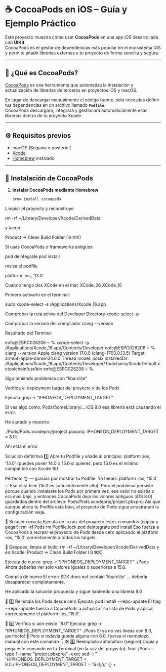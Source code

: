 # ☕️ CocoaPods en iOS – Guía y Ejemplo Práctico

Este proyecto muestra cómo usar **CocoaPods** en una app iOS desarrollada con **UIKit**.  
CocoaPods es el gestor de dependencias más popular en el ecosistema iOS y permite añadir librerías externas a tu proyecto de forma sencilla y segura.

---

## 🧩 ¿Qué es CocoaPods?

[CocoaPods](https://cocoapods.org/) es una herramienta que automatiza la instalación y actualización de librerías de terceros en proyectos iOS y macOS.

En lugar de descargar manualmente el código fuente, solo necesitas definir tus dependencias en un archivo llamado **`Podfile`**.  
CocoaPods descargará, integrará y gestionará automáticamente esas librerías dentro de tu proyecto Xcode.

---

## ⚙️ Requisitos previos

- macOS (Sequoia o posterior)
- [Xcode](https://developer.apple.com/xcode/)
- [Homebrew](https://brew.sh/) instalado

---

## 🚀 Instalación de CocoaPods

1. **Instalar CocoaPods mediante Homebrew**

   ```bash
   brew install cocoapods

Limpiar el proyecto y reconstruye

rm -rf ~/Library/Developer/Xcode/DerivedData

y luego

Product → Clean Build Folder (⇧⌘K)

Si usas CocoaPods o frameworks antiguos

pod deintegrate
pod install

revisa el podfile

platform :ios, '13.0'

Cuando tengo dos XCode en el mac
XCode_26
XCode_16

Primero activarlo en el terminal:

sudo xcode-select -s /Applications/Xcode_16.app

Comprobar la ruta activa del Developer Directory
xcode-select -p

Comprobar la versión del compilador
clang --version

Resultado del Terminal

eofc@ESPC028208 ~ % xcode-select -p
/Applications/Xcode_16.app/Contents/Developer
eofc@ESPC028208 ~ % clang --version
Apple clang version 17.0.0 (clang-1700.0.13.5)
Target: arm64-apple-darwin24.6.0
Thread model: posix
InstalledDir: /Applications/Xcode_16.app/Contents/Developer/Toolchains/XcodeDefault.xctoolchain/usr/bin
eofc@ESPC028208 ~ % 


Sigo teniendo problemas con "libarclite"

Verifica el deployment target del proyecto y de los Pods

Ejecuta
grep -r "IPHONEOS_DEPLOYMENT_TARGET" .

Si ves algo como:
Pods/SomeLibrary/... iOS 9.0
esa librería está causando el error.

He ejutado y muestra

./Pods/Pods.xcodeproj/project.pbxproj:				IPHONEOS_DEPLOYMENT_TARGET = 8.0;

Ahí está el error

Solución definitiva
1️⃣ Abre tu Podfile y añade al principio:
platform :ios, '13.0'
(puedes poner 14.0 o 15.0 si quieres, pero 13.0 es el mínimo compatible con Xcode 16)


Perfecto 👌 — gracias por mostrar tu Podfile.
Ya tienes:
platform :ios, '15.0'
✅ Eso está bien (15.0 es suficientemente alto).
Pero el problema persiste porque cuando instalaste los Pods por primera vez, ese valor no existía o era más bajo, y entonces CocoaPods dejó los valores antiguos (iOS 8.0) guardados dentro del archivo:
Pods/Pods.xcodeproj/project.pbxproj
Así que aunque ahora tu Podfile está bien, el proyecto de Pods sigue arrastrando la configuración vieja.

🔧 Solución exacta
Ejecuta en la raíz del proyecto estos comandos (copiar y pegar):
rm -rf Pods
rm Podfile.lock
pod deintegrate
pod install
Eso fuerza a CocoaPods a recrear el proyecto de Pods desde cero aplicando el platform :ios, '15.0' correctamente a todos los targets.


🧹 Después, limpia el build:
rm -rf ~/Library/Developer/Xcode/DerivedData
y en Xcode:
Product → Clean Build Folder (⇧⌘K)


Ejecuta de nuevo:
grep -r "IPHONEOS_DEPLOYMENT_TARGET" ./Pods
Ahora deberías ver solo valores iguales o superiores a 15.0.


Compila de nuevo
El error:
SDK does not contain 'libarclite' ...
debería desaparecer completamente.

He aplicado la solución propuesta y sigue habiendo una librería 8.0

🧱 2️⃣ Reinstala los Pods desde cero
Ejecuta:
pod install --repo-update
El flag --repo-update fuerza a CocoaPods a actualizar su lista de Pods y aplicar correctamente el platform :ios, '15.0'.

🧠 4️⃣ Verifica si aún existe “8.0”
Ejecuta:
grep -r "IPHONEOS_DEPLOYMENT_TARGET" ./Pods
Si ya no ves líneas con 8.0, ¡perfecto! 🎉
Pero si todavía queda alguna con 8.0, fuerza el reemplazo manual con este comando 👇
🛠 5️⃣ Reemplazo automático (seguro)
Copia y pega este comando en tu Terminal (en la raíz del proyecto):
find ./Pods -type f -name "project.pbxproj" -exec sed -i '' 's/IPHONEOS_DEPLOYMENT_TARGET = 8.0;/IPHONEOS_DEPLOYMENT_TARGET = 15.0;/g' {} +







